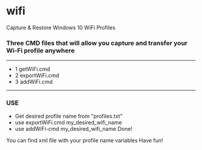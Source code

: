 # wifi
Capture &amp; Restore Windows 10 WiFi Profiles

### Three CMD files that will allow you capture and transfer your Wi-Fi profile anywhere
------------------------------------------------------------------------------------

  - 1 getWiFi.cmd
 - 2 exportWiFi.cmd
 - 3 addWiFi.cmd
 
------------------------------------------------------------------------------------

### USE
- Get desired profile name from "profiles.txt"
- use exportWiFi.cmd my_desired_wifi_name
- use addWiFi-cmd my_desired_wifi_name
Done!

You can find xml file with your profile name variables 
Have fun!
